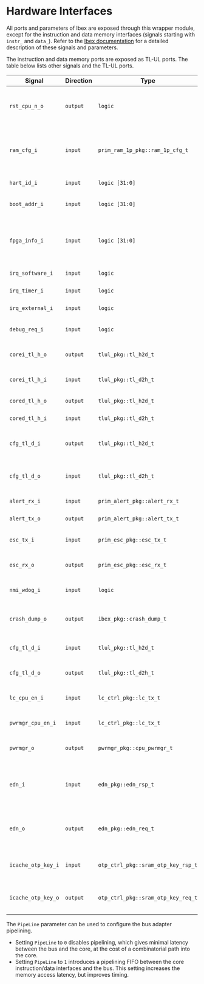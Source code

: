 # Hardware Interfaces


<!-- BEGIN CMDGEN util/regtool.py --interfaces ./hw/top_daric2/ip_autogen/rv_core_ibex/data/rv_core_ibex.hjson -->
<!-- END CMDGEN -->

All ports and parameters of Ibex are exposed through this wrapper module, except for the instruction and data memory interfaces (signals starting with `instr_` and `data_`).
Refer to the [Ibex documentation](https://ibex-core.readthedocs.io/en/latest/02_user/integration.html) for a detailed description of these signals and parameters.

The instruction and data memory ports are exposed as TL-UL ports.
The table below lists other signals and the TL-UL ports.

Signal               | Direction        | Type                                   | Description
---------------------|------------------|----------------------------------------|---------------
`rst_cpu_n_o`        | `output`         | `logic`                                | Outgoing indication to reset manager that the process has reset.
`ram_cfg_i`          | `input`          | `prim_ram_1p_pkg::ram_1p_cfg_t`        | Incoming memory configuration that is technology dependent.
`hart_id_i`          | `input`          | `logic [31:0]`                         | Static Hard ID input signal.
`boot_addr_i`        | `input`          | `logic [31:0]`                         | Static boot address input signal.
`fpga_info_i`        | `input`          | `logic [31:0]`                         | Fpga info input signal, coming from a Xilinx USR_ACCESSE2 primitive for example.
`irq_software_i`     | `input`          | `logic`                                | Software interrupt input.
`irq_timer_i`        | `input`          | `logic`                                | Timer interrupt input.
`irq_external_i`     | `input`          | `logic`                                | External interrupt input.
`debug_req_i`        | `input`          | `logic`                                | Debug request from the debug module.
`corei_tl_h_o`       | `output`         | `tlul_pkg::tl_h2d_t`                   | Outgoing instruction tlul request.
`corei_tl_h_i`       | `input`          | `tlul_pkg::tl_d2h_t`                   | Incoming instruction tlul response.
`cored_tl_h_o`       | `output`         | `tlul_pkg::tl_h2d_t`                   | Outgoing data tlul request.
`cored_tl_h_i`       | `input`          | `tlul_pkg::tl_d2h_t`                   | Incoming data tlul response.
`cfg_tl_d_i`         | `output`         | `tlul_pkg::tl_h2d_t`                   | Outgoing data tlul request for peripheral registers.
`cfg_tl_d_o`         | `input`          | `tlul_pkg::tl_d2h_t`                   | Incoming data tlul response for peripheral registers.
`alert_rx_i`         | `input`          | `prim_alert_pkg::alert_rx_t`           | Incoming alert response / ping.
`alert_tx_o`         | `output`         | `prim_alert_pkg::alert_tx_t`           | Outgoing alert request.
`esc_tx_i`           | `input`          | `prim_esc_pkg::esc_tx_t`               | Incoming escalation request / ping.
`esc_rx_o`           | `output`         | `prim_esc_pkg::esc_rx_t`               | Outgoing escalation response.
`nmi_wdog_i`         | `input`          | `logic`                                | Incoming watchdog NMI bark.
`crash_dump_o`       | `output`         | `ibex_pkg::crash_dump_t`               | Outgoing crash dump information to rstmgr.
`cfg_tl_d_i`         | `input`          | `tlul_pkg::tl_h2d_t`                   | Incoming configuration bus request.
`cfg_tl_d_o `        | `output`         | `tlul_pkg::tl_d2h_t`                   | Outgoing configuration bus response.
`lc_cpu_en_i`        | `input`          | `lc_ctrl_pkg::lc_tx_t`                 | CPU enable signal from life cycle controller.
`pwrmgr_cpu_en_i`    | `input`          | `lc_ctrl_pkg::lc_tx_t`                 | CPU enable signal from power manager.
`pwrmgr_o`           | `output`         | `pwrmgr_pkg::cpu_pwrmgr_t`             | Low-power CPU status to power manager.
`edn_i`              | `input`          | `edn_pkg::edn_rsp_t`                   | Incoming entropy response from entropy distribution network.
`edn_o`              | `output`         | `edn_pkg::edn_req_t`                   | Outgoing entropy request to entropy distribution network.
`icache_otp_key_i`   | `input`          | `otp_ctrl_pkg::sram_otp_key_rsp_t`     | Incoming scrambling key response from OTP to icache.
`icache_otp_key_o`   | `output`         | `otp_ctrl_pkg::sram_otp_key_req_t`     | Outgoing scrambling key request from icache to OTP.


The `PipeLine` parameter can be used to configure the bus adapter pipelining.

* Setting `PipeLine` to `0` disables pipelining, which gives minimal latency between the bus and the core, at the cost of a combinatorial path into the core.
* Setting `PipeLine` to `1` introduces a pipelining FIFO between the core instruction/data interfaces and the bus.
  This setting increases the memory access latency, but improves timing.

